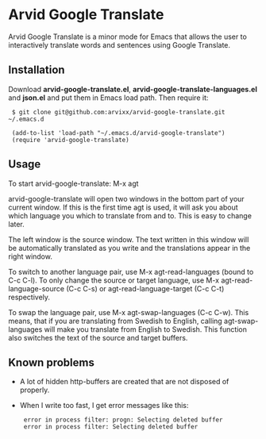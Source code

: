 # Arvid Google Translate
Arvid Google Translate is a minor mode for Emacs that allows the user
to interactively translate words and sentences using Google Translate.

## Installation

Download **arvid-google-translate.el**,
**arvid-google-translate-languages.el** and **json.el** and put them
in Emacs load path. Then require it:

     $ git clone git@github.com:arvixx/arvid-google-translate.git ~/.emacs.d

     (add-to-list 'load-path "~/.emacs.d/arvid-google-translate")
     (require 'arvid-google-translate)

## Usage
 To start arvid-google-translate:
    M-x agt

arvid-google-translate will open two windows in the bottom part of
your current window. If this is the first time agt is used, it will
ask you about which language you which to translate from and to. This
is easy to change later.

   The left window is the source window. The text written in this window
will be automatically translated as you write and the translations
appear in the right window.

To switch to another language pair, use M-x agt-read-languages (bound
to C-c C-l). To only change the source or target language, use M-x
agt-read-language-source (C-c C-s) or agt-read-language-target (C-c
C-t) respectively.

To swap the language pair, use M-x agt-swap-languages (C-c C-w). This
means, that if you are translating from Swedish to English, calling
agt-swap-languages will make you translate from English to
Swedish. This function also switches the text of the source and target
buffers.

## Known problems

* A lot of hidden http-buffers are created that are not disposed of
  properly.
* When I write too fast, I get error messages like this:

	   error in process filter: progn: Selecting deleted buffer
	   error in process filter: Selecting deleted buffer
